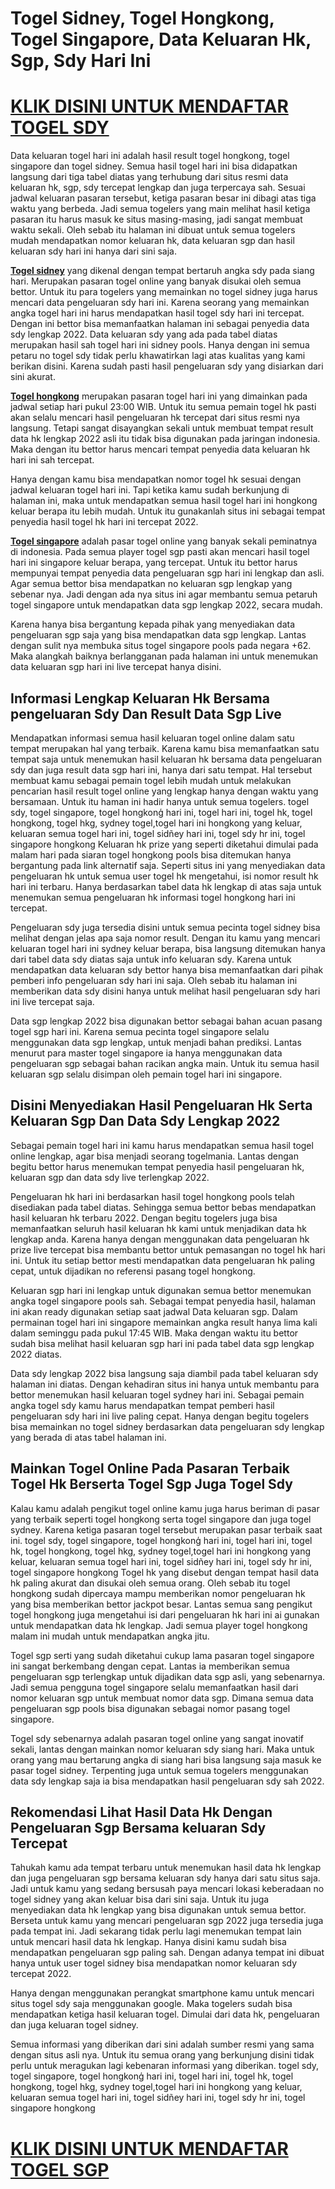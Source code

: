 # Togel Sidney, Togel Hongkong, Togel Singapore, Data Keluaran Hk, Sgp, Sdy Hari Ini

# [KLIK DISINI UNTUK MENDAFTAR TOGEL SDY](https://rebrand.ly/slotgacormantul)

Data keluaran togel hari ini adalah hasil result togel hongkong, togel singapore dan togel sidney. Semua hasil togel hari ini bisa didapatkan langsung dari tiga tabel diatas yang terhubung dari situs resmi data keluaran hk, sgp, sdy tercepat lengkap dan juga terpercaya sah. Sesuai jadwal keluaran pasaran tersebut, ketiga pasaran besar ini dibagi atas tiga waktu yang berbeda. Jadi semua togelers yang main melihat hasil ketiga pasaran itu harus masuk ke situs masing-masing, jadi sangat membuat waktu sekali. Oleh sebab itu halaman ini dibuat untuk semua togelers mudah mendapatkan nomor keluaran hk, data keluaran sgp dan hasil keluaran sdy hari ini hanya dari sini saja.

__[Togel sidney](https://rebrand.ly/slotgacormantul)__ yang dikenal dengan tempat bertaruh angka sdy pada siang hari. Merupakan pasaran togel online yang banyak disukai oleh semua bettor. Untuk itu para togelers yang memainkan no togel sidney juga harus mencari data pengeluaran sdy hari ini. Karena seorang yang memainkan angka togel hari ini harus mendapatkan hasil togel sdy hari ini tercepat. Dengan ini bettor bisa memanfaatkan halaman ini sebagai penyedia data sdy lengkap 2022. Data keluaran sdy yang ada pada tabel diatas merupakan hasil sah togel hari ini sidney pools. Hanya dengan ini semua petaru no togel sdy tidak perlu khawatirkan lagi atas kualitas yang kami berikan disini. Karena sudah pasti hasil pengeluaran sdy yang disiarkan dari sini akurat.

__[Togel hongkong](https://rebrand.ly/slotgacormantul)__ merupakan pasaran togel hari ini yang dimainkan pada jadwal setiap hari pukul 23:00 WIB. Untuk itu semua pemain togel hk pasti akan selalu mencari hasil pengeluaran hk tercepat dari situs resmi nya langsung. Tetapi sangat disayangkan sekali untuk membuat tempat result data hk lengkap 2022 asli itu tidak bisa digunakan pada jaringan indonesia. Maka dengan itu bettor harus mencari tempat penyedia data keluaran hk hari ini sah tercepat.

Hanya dengan kamu bisa mendapatkan nomor togel hk sesuai dengan jadwal keluaran togel hari ini. Tapi ketika kamu sudah berkunjung di halaman ini, maka untuk mendapatkan semua hasil togel hari ini hongkong keluar berapa itu lebih mudah. Untuk itu gunakanlah situs ini sebagai tempat penyedia hasil togel hk hari ini tercepat 2022.

__[Togel singapore](https://rebrand.ly/slotgacormantul)__ adalah pasar togel online yang banyak sekali peminatnya di indonesia. Pada semua player togel sgp pasti akan mencari hasil togel hari ini singapore keluar berapa, yang tercepat. Untuk itu bettor harus mempunyai tempat penyedia data pengeluaran sgp hari ini lengkap dan asli. Agar semua bettor bisa mendapatkan no keluaran sgp lengkap yang sebenar nya. Jadi dengan ada nya situs ini agar membantu semua petaruh togel singapore untuk mendapatkan data sgp lengkap 2022, secara mudah.

Karena hanya bisa bergantung kepada pihak yang menyediakan data pengeluaran sgp saja yang bisa mendapatkan data sgp lengkap. Lantas dengan sulit nya membuka situs togel singapore pools pada negara +62. Maka alangkah baiknya berlangganan pada halaman ini untuk menemukan data keluaran sgp hari ini live tercepat hanya disini.

## Informasi Lengkap Keluaran Hk Bersama pengeluaran Sdy Dan Result Data Sgp Live

Mendapatkan informasi semua hasil keluaran togel online dalam satu tempat merupakan hal yang terbaik. Karena kamu bisa memanfaatkan satu tempat saja untuk menemukan hasil keluaran hk bersama data pengeluaran sdy dan juga result data sgp hari ini, hanya dari satu tempat. Hal tersebut membuat kamu sebagai pemain togel lebih mudah untuk melakukan pencarian hasil result togel online yang lengkap hanya dengan waktu yang bersamaan. Untuk itu haman ini hadir hanya untuk semua togelers.
togel sdy, togel singapore, togel hongkonģ hari ini, togel hari ini, togel hk, togel hongkong, togel hkg, sydney togel,togel hari ini hongkong yang keluar,  keluaran semua togel hari ini, togel sidñey hari ini, togel sdy hr ini, togel singapore hongkong
Keluaran hk prize yang seperti diketahui dimulai pada malam hari pada siaran togel hongkong pools bisa ditemukan hanya bergantung pada link alternatif saja. Seperti situs ini yang menyediakan data pengeluaran hk untuk semua user togel hk mengetahui, isi nomor result hk hari ini terbaru. Hanya berdasarkan tabel data hk lengkap di atas saja untuk menemukan semua pengeluaran hk informasi togel hongkong hari ini tercepat.

Pengeluaran sdy juga tersedia disini untuk semua pecinta togel sidney bisa melihat dengan jelas apa saja nomor result. Dengan itu kamu yang mencari keluaran togel hari ini sydney keluar berapa, bisa langsung ditemukan hanya dari tabel data sdy diatas saja untuk info keluaran sdy. Karena untuk mendapatkan data keluaran sdy bettor hanya bisa memanfaatkan dari pihak pemberi info pengeluaran sdy hari ini saja. Oleh sebab itu halaman ini memberikan data sdy disini hanya untuk melihat hasil pengeluaran sdy hari ini live tercepat saja.

Data sgp lengkap 2022 bisa digunakan bettor sebagai bahan acuan pasang togel sgp hari ini. Karena semua pecinta togel singapore selalu menggunakan data sgp lengkap, untuk menjadi bahan prediksi. Lantas menurut para master togel singapore ia hanya menggunakan data pengeluaran sgp sebagai bahan racikan angka main. Untuk itu semua hasil keluaran sgp selalu disimpan oleh pemain togel hari ini singapore.

## Disini Menyediakan Hasil Pengeluaran Hk Serta Keluaran Sgp Dan Data Sdy Lengkap 2022

Sebagai pemain togel hari ini kamu harus mendapatkan semua hasil togel online lengkap, agar bisa menjadi seorang togelmania. Lantas dengan begitu bettor harus menemukan tempat penyedia hasil pengeluaran hk, keluaran sgp dan data sdy live terlengkap 2022.

Pengeluaran hk hari ini berdasarkan hasil togel hongkong pools telah disediakan pada tabel diatas. Sehingga semua bettor bebas mendapatkan hasil keluaran hk terbaru 2022. Dengan begitu togelers juga bisa memanfaatkan seluruh hasil keluaran hk kami untuk menjadikan data hk lengkap anda. Karena hanya dengan menggunakan data pengeluaran hk prize live tercepat bisa membantu bettor untuk pemasangan no togel hk hari ini. Untuk itu setiap bettor mesti mendapatkan data pengeluaran hk paling cepat, untuk dijadikan no referensi pasang togel hongkong.

Keluaran sgp hari ini lengkap untuk digunakan semua bettor menemukan angka togel singapore pools sah. Sebagai tempat penyedia hasil, halaman ini akan ready digunakan setiap saat jadwal Data keluaran sgp. Dalam permainan togel hari ini singapore memainkan angka result hanya lima kali dalam seminggu pada pukul 17:45 WIB. Maka dengan waktu itu bettor sudah bisa melihat hasil keluaran sgp hari ini pada tabel data sgp lengkap 2022 diatas.

Data sdy lengkap 2022 bisa langsung saja diambil pada tabel keluaran sdy halaman ini diatas. Dengan kehadiran situs ini hanya untuk membantu para bettor menemukan hasil keluaran togel sydney hari ini. Sebagai pemain angka togel sdy kamu harus mendapatkan tempat pemberi hasil pengeluaran sdy hari ini live paling cepat. Hanya dengan begitu togelers bisa memainkan no togel sidney berdasarkan data pengeluaran sdy lengkap yang berada di atas tabel halaman ini.

## Mainkan Togel Online Pada Pasaran Terbaik Togel Hk Berserta Togel Sgp Juga Togel Sdy

Kalau kamu adalah pengikut togel online kamu juga harus beriman di pasar yang terbaik seperti togel hongkong serta togel singapore dan juga togel sydney. Karena ketiga pasaran togel tersebut merupakan pasar terbaik saat ini.
togel sdy, togel singapore, togel hongkonģ hari ini, togel hari ini, togel hk, togel hongkong, togel hkg, sydney togel,togel hari ini hongkong yang keluar,  keluaran semua togel hari ini, togel sidñey hari ini, togel sdy hr ini, togel singapore hongkong
Togel hk yang disebut dengan tempat hasil data hk paling akurat dan disukai oleh semua orang. Oleh sebab itu togel hongkong sudah dipercaya mampu memberikan nomor pengeluaran hk yang bisa memberikan bettor jackpot besar. Lantas semua sang pengikut togel hongkong juga mengetahui isi dari pengeluaran hk hari ini ai gunakan untuk mendapatkan data hk lengkap. Jadi semua player togel hongkong malam ini mudah untuk mendapatkan angka jitu.

Togel sgp serti yang sudah diketahui cukup lama pasaran togel singapore ini sangat berkembang dengan cepat. Lantas ia memberikan semua pengeluaran sgp terlengkap untuk dijadikan data sgp asli, yang sebenarnya. Jadi semua pengguna togel singapore selalu memanfaatkan hasil dari nomor keluaran sgp untuk membuat nomor data sgp. Dimana semua data pengeluaran sgp pools bisa digunakan sebagai nomor pasang togel singapore.

Togel sdy sebenarnya adalah pasaran togel online yang sangat inovatif sekali, lantas dengan mainkan nomor keluaran sdy siang hari. Maka untuk orang yang mau bertarung angka di siang hari bisa langsung saja masuk ke pasar togel sidney. Terpenting juga untuk semua togelers menggunakan data sdy lengkap saja ia bisa mendapatkan hasil pengeluaran sdy sah 2022.

## Rekomendasi Lihat Hasil Data Hk Dengan Pengeluaran Sgp Bersama keluaran Sdy Tercepat

Tahukah kamu ada tempat terbaru untuk menemukan hasil data hk lengkap dan juga pengeluaran sgp bersama keluaran sdy hanya dari satu situs saja. Jadi untuk kamu yang sedang bersusah paya mencari lokasi keberadaan no togel sidney yang akan keluar bisa dari sini saja. Untuk itu juga menyediakan data hk lengkap yang bisa digunakan untuk semua bettor. Berseta untuk kamu yang mencari pengeluaran sgp 2022 juga tersedia juga pada tempat ini. Jadi sekarang tidak perlu lagi menemukan tempat lain untuk mencari hasil data hk lengkap. Hanya disini kamu sudah bisa mendapatkan pengeluaran sgp paling sah. Dengan adanya tempat ini dibuat hanya untuk user togel sidney bisa mendapatkan nomor keluaran sdy tercepat 2022.

Hanya dengan menggunakan perangkat smartphone kamu untuk mencari situs togel sdy saja menggunakan google. Maka togelers sudah bisa mendapatkan ketiga hasil keluaran togel. Dimulai dari data hk, pengeluaran dan juga keluaran togel sidney.

Semua informasi yang diberikan dari sini adalah sumber resmi yang sama dengan situs asli nya. Untuk itu semua orang yang berkunjung disini tidak perlu untuk meragukan lagi kebenaran informasi yang diberikan.
togel sdy, togel singapore, togel hongkonģ hari ini, togel hari ini, togel hk, togel hongkong, togel hkg, sydney togel,togel hari ini hongkong yang keluar,  keluaran semua togel hari ini, togel sidñey hari ini, togel sdy hr ini, togel singapore hongkong
# [KLIK DISINI UNTUK MENDAFTAR TOGEL SGP](https://rebrand.ly/slotgacormantul)
